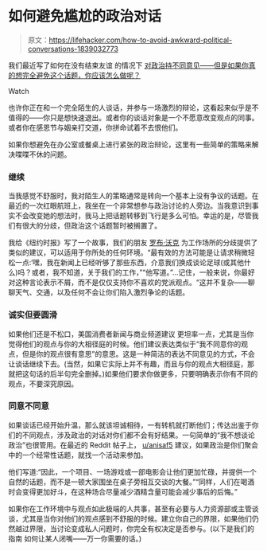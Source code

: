 # 如何避免尴尬的政治对话

> 原文：<https://lifehacker.com/how-to-avoid-awkward-political-conversations-1839032773>

我们最近写了如何在没有结束友谊 的情况下 [对政治持不同意见——但是如果你真的想完全避免这个话题，你应该怎么做呢？](https://lifehacker.com/how-to-disagree-on-politics-without-ending-a-friendship-1838187333) 

Watch

也许你正在和一个完全陌生的人谈话，并参与一场激烈的辩论，这看起来似乎是不值得的——你只是想快速退出。或者你的谈话对象是一个不愿意改变观点的同事。或者你在感恩节与姻亲打交道，你拼命试着不去恨他们。

如果你想避免在办公室或餐桌上进行紧张的政治辩论，这里有一些简单的策略来解决喋喋不休的问题。

### 继续

当我感觉不舒服时，我对陌生人的策略通常是转向一个基本上没有争议的话题。在最近的一次红眼航班上，我坐在一个非常想参与政治讨论的人旁边。当我意识到事实不会改变她的想法时，我马上把话题转移到飞行是多么可怕。幸运的是，尽管我们有很大的分歧，但政治这个话题暂时被搁置了。

我给《纽约时报》写了一个故事，我们的朋友 [罗布·沃克](https://kinja.com/humanresource?_ga=2.265278991.1434640559.1571060230-1629195551.1559234277) 为工作场所的分歧提供了类似的建议，可以适用于你所处的任何环境。“最有效的方法可能是让请求稍微轻松一点:‘嘿，我在新闻上已经听够了那些东西，介意我们换成谈论足球(或其他什么)吗？或者，我不知道，关于我们的工作，”“他写道。”...记住，一般来说，你最好对这种言论表示不屑，而不是仅仅支持你不喜欢的党派观点。“这并不复杂——聊聊天气、交通，以及任何不会让你们陷入激烈争论的话题。

### 诚实但要圆滑

如果他们还是不松口，美国消费者新闻与商业频道建议 更坦率一点，尤其是当你觉得他们的观点与你的大相径庭的时候。他们建议表达类似于“我不同意你的观点，但是你的观点很有意思”的意思。这是一种简洁的表达不同意见的方式，不会让谈话继续下去。(当然，如果它实际上并不有趣，而且与你的观点大相径庭，那就把这句话的后半句完全删掉。)如果他们要求你做更多，只要明确表示你有不同的观点，不要深究原因。

### **同意不同意**

如果谈话已经开始升温，那么就该坦诚相待，一有转机就打断他们；传达出鉴于你们的不同观点，涉及政治的对话对你们都不会有好结果。一句简单的“我不想谈论政治”也很管用。在最近的 Reddit 帖子上， [u/anisaf5](https://www.reddit.com/r/AskReddit/comments/4vyvno/serious_how_do_you_diffusedeescalate_awkward/) 建议，如果政治是你们聚会中的一个经常性话题，就找一个活动来参加。

他们写道:“因此，一个项目、一场游戏或一部电影会让他们更加忙碌，并提供一个自然的话题，而不是一顿大家围坐在桌子旁相互交谈的大餐。”“同样，人们在喝酒时会变得更加好斗，在这种场合尽量减少酒精含量可能会减少事后的后悔。”

如果你在工作环境中与观点如此极端的人共事，甚至有必要与人力资源部或主管谈谈，尤其是当你对他们的观点感到不舒服的时候。建立你自己的界限，如果他们仍然越过界限，当讨论变成私人问题时，你完全有权决定是否参与。(以下是我们的指南 如何让某人闭嘴——万一你需要的话。)